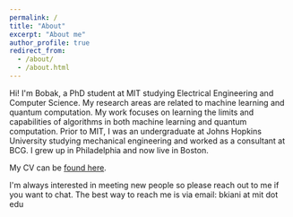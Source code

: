 ```yaml
---
permalink: /
title: "About"
excerpt: "About me"
author_profile: true
redirect_from: 
  - /about/
  - /about.html
---
```


Hi! I'm Bobak, a PhD student at MIT studying Electrical Engineering and Computer Science. My research areas are related to machine learning and quantum computation. My work focuses on learning the limits and capabilities of algorithms in both machine learning and quantum computation. Prior to MIT, I was an undergraduate at Johns Hopkins University studying mechanical engineering and worked as a consultant at BCG. I grew up in Philadelphia and now live in Boston. 

My CV can be [found here](https://bkiani.github.io/files/BKiani_CV.pdf).

I'm always interested in meeting new people so please reach out to me if you want to chat. The best way to reach me is via email: bkiani at mit dot edu
